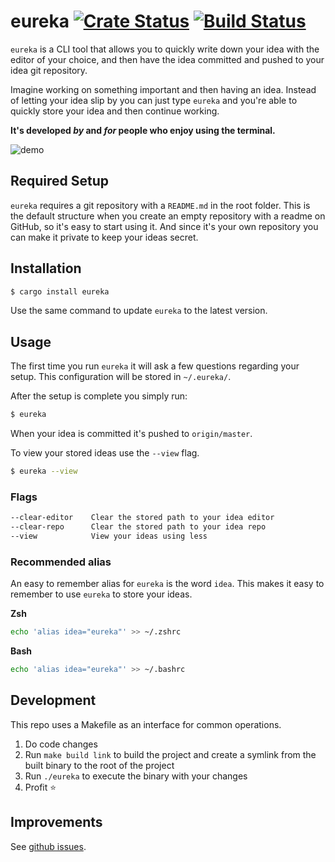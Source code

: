 # eureka [![Crate Status](https://img.shields.io/crates/v/eureka.svg)](https://crates.io/crates/eureka)  [![Build Status](https://travis-ci.com/simeg/eureka.svg?branch=master)](https://travis-ci.com/simeg/eureka)
`eureka` is a CLI tool that allows you to quickly write down your idea with the editor of your
choice, and then have the idea committed and pushed to your idea git repository.

Imagine working on something important and then having an idea. Instead of letting your idea
slip by you can just type `eureka` and you're able to quickly store your idea and then
continue working.

**It's developed _by_ and _for_ people who enjoy using the terminal.**

![demo](assets/demo.gif)

## Required Setup
`eureka` requires a git repository with a `README.md` in the root folder. This is the default
structure when you create an empty repository with a readme on GitHub, so it's easy to start using
it. And since it's your own repository you can make it private to keep your ideas secret.

## Installation
```bash
$ cargo install eureka
```

Use the same command to update `eureka` to the latest version.

## Usage
The first time you run `eureka` it will ask a few questions regarding your setup. This configuration
will be stored in `~/.eureka/`.

After the setup is complete you simply run:

```bash
$ eureka
```

When your idea is committed it's pushed to `origin/master`.

To view your stored ideas use the `--view` flag.

```bash
$ eureka --view
```

### Flags

```bash
--clear-editor    Clear the stored path to your idea editor
--clear-repo      Clear the stored path to your idea repo
--view            View your ideas using less
```

### Recommended alias
An easy to remember alias for `eureka` is the word `idea`. This makes it easy to remember to use
`eureka` to store your ideas.

**Zsh**
```sh
echo 'alias idea="eureka"' >> ~/.zshrc
```

**Bash**
```sh
echo 'alias idea="eureka"' >> ~/.bashrc
```

## Development

This repo uses a Makefile as an interface for common operations.

1) Do code changes
2) Run `make build link` to build the project and create a symlink from the built binary to the root
   of the project
3) Run `./eureka` to execute the binary with your changes
4) Profit :star:

## Improvements
See [github issues](https://github.com/simeg/eureka/issues).
